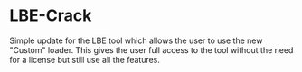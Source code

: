 # LBE-Crack

Simple update for the LBE tool which allows the user to use the new "Custom" loader. This gives the user full access to the tool without the need for a license but still use all the features.
